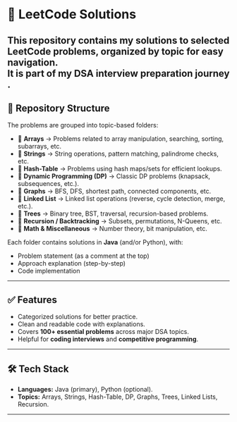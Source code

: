 # 📝 LeetCode Solutions  

This repository contains my solutions to selected **LeetCode problems**, organized by topic for easy navigation.  
It is part of my **DSA interview preparation journey** .
---

## 📂 Repository Structure  

The problems are grouped into topic-based folders:  

- 📁 **Arrays** → Problems related to array manipulation, searching, sorting, subarrays, etc.  
- 📁 **Strings** → String operations, pattern matching, palindrome checks, etc.  
- 📁 **Hash-Table** → Problems using hash maps/sets for efficient lookups.  
- 📁 **Dynamic Programming (DP)** → Classic DP problems (knapsack, subsequences, etc.).  
- 📁 **Graphs** → BFS, DFS, shortest path, connected components, etc.  
- 📁 **Linked List** → Linked list operations (reverse, cycle detection, merge, etc.).  
- 📁 **Trees** → Binary tree, BST, traversal, recursion-based problems.  
- 📁 **Recursion / Backtracking** → Subsets, permutations, N-Queens, etc.  
- 📁 **Math & Miscellaneous** → Number theory, bit manipulation, etc.  

Each folder contains solutions in **Java** (and/or Python), with:  
- Problem statement (as a comment at the top)  
- Approach explanation (step-by-step)  
- Code implementation  

---

## ✅ Features  
- Categorized solutions for better practice.  
- Clean and readable code with explanations.  
- Covers **100+ essential problems** across major DSA topics.  
- Helpful for **coding interviews** and **competitive programming**.  

---

## 🛠️ Tech Stack  
- **Languages:** Java (primary), Python (optional).  
- **Topics:** Arrays, Strings, Hash-Table, DP, Graphs, Trees, Linked Lists, Recursion.  

---
